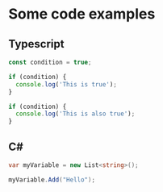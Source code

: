 # Some code examples

## Typescript

```typescript
const condition = true;

if (condition) {
  console.log('This is true');
}

if (condition) {
  console.log('This is also true');
}
```

## C#

```csharp
var myVariable = new List<string>();

myVariable.Add("Hello");
```
